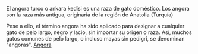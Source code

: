 El angora turco o ankara kedisi es una raza de gato doméstico. Los angora son la raza más antigua, originaria de la región de Anatolia (Turquía)

Pese a ello, el término angora ha sido aplicado para designar a cualquier gato de pelo largo, negro y lacio, sin importar su origen o raza. Así, muchos gatos comunes de pelo largo, o incluso mayas sin pedigrí, se denominan "angoras".
[Angora](https://es.wikipedia.org/wiki/Anora_turco)